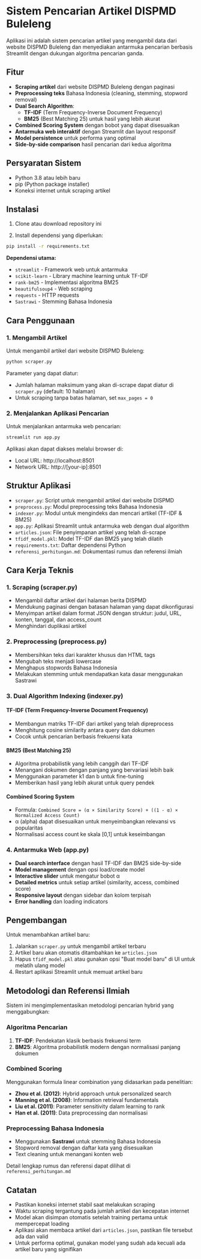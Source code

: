 # Sistem Pencarian Artikel DISPMD Buleleng

Aplikasi ini adalah sistem pencarian artikel yang mengambil data dari website DISPMD Buleleng dan menyediakan antarmuka pencarian berbasis Streamlit dengan dukungan algoritma pencarian ganda.

## Fitur

- **Scraping artikel** dari website DISPMD Buleleng dengan paginasi
- **Preprocessing teks** Bahasa Indonesia (cleaning, stemming, stopword removal)
- **Dual Search Algorithm**:
  - **TF-IDF** (Term Frequency-Inverse Document Frequency)
  - **BM25** (Best Matching 25) untuk hasil yang lebih akurat
- **Combined Scoring System** dengan bobot yang dapat disesuaikan
- **Antarmuka web interaktif** dengan Streamlit dan layout responsif
- **Model persistence** untuk performa yang optimal
- **Side-by-side comparison** hasil pencarian dari kedua algoritma

## Persyaratan Sistem

- Python 3.8 atau lebih baru
- pip (Python package installer)
- Koneksi internet untuk scraping artikel

## Instalasi

1. Clone atau download repository ini

2. Install dependensi yang diperlukan:
```bash
pip install -r requirements.txt
```

**Dependensi utama:**
- `streamlit` - Framework web untuk antarmuka
- `scikit-learn` - Library machine learning untuk TF-IDF
- `rank-bm25` - Implementasi algoritma BM25
- `beautifulsoup4` - Web scraping
- `requests` - HTTP requests
- `Sastrawi` - Stemming Bahasa Indonesia

## Cara Penggunaan

### 1. Mengambil Artikel

Untuk mengambil artikel dari website DISPMD Buleleng:

```bash
python scraper.py
```

Parameter yang dapat diatur:
- Jumlah halaman maksimum yang akan di-scrape dapat diatur di `scraper.py` (default: 10 halaman)
- Untuk scraping tanpa batas halaman, set `max_pages = 0`

### 2. Menjalankan Aplikasi Pencarian

Untuk menjalankan antarmuka web pencarian:

```bash
streamlit run app.py
```

Aplikasi akan dapat diakses melalui browser di:
- Local URL: http://localhost:8501
- Network URL: http://[your-ip]:8501

## Struktur Aplikasi

- `scraper.py`: Script untuk mengambil artikel dari website DISPMD
- `preprocess.py`: Modul preprocessing teks Bahasa Indonesia
- `indexer.py`: Modul untuk mengindeks dan mencari artikel (TF-IDF & BM25)
- `app.py`: Aplikasi Streamlit untuk antarmuka web dengan dual algorithm
- `articles.json`: File penyimpanan artikel yang telah di-scrape
- `tfidf_model.pkl`: Model TF-IDF dan BM25 yang telah dilatih
- `requirements.txt`: Daftar dependensi Python
- `referensi_perhitungan.md`: Dokumentasi rumus dan referensi ilmiah

## Cara Kerja Teknis

### 1. Scraping (scraper.py)
- Mengambil daftar artikel dari halaman berita DISPMD
- Mendukung paginasi dengan batasan halaman yang dapat dikonfigurasi
- Menyimpan artikel dalam format JSON dengan struktur: judul, URL, konten, tanggal, dan access_count
- Menghindari duplikasi artikel

### 2. Preprocessing (preprocess.py)
- Membersihkan teks dari karakter khusus dan HTML tags
- Mengubah teks menjadi lowercase
- Menghapus stopwords Bahasa Indonesia
- Melakukan stemming untuk mendapatkan kata dasar menggunakan Sastrawi

### 3. Dual Algorithm Indexing (indexer.py)

#### **TF-IDF (Term Frequency-Inverse Document Frequency)**
- Membangun matriks TF-IDF dari artikel yang telah dipreprocess
- Menghitung cosine similarity antara query dan dokumen
- Cocok untuk pencarian berbasis frekuensi kata

#### **BM25 (Best Matching 25)**
- Algoritma probabilistik yang lebih canggih dari TF-IDF
- Menangani dokumen dengan panjang yang bervariasi lebih baik
- Menggunakan parameter k1 dan b untuk fine-tuning
- Memberikan hasil yang lebih akurat untuk query pendek

#### **Combined Scoring System**
- Formula: `Combined Score = (α × Similarity Score) + ((1 - α) × Normalized Access Count)`
- α (alpha) dapat disesuaikan untuk menyeimbangkan relevansi vs popularitas
- Normalisasi access count ke skala [0,1] untuk keseimbangan

### 4. Antarmuka Web (app.py)
- **Dual search interface** dengan hasil TF-IDF dan BM25 side-by-side
- **Model management** dengan opsi load/create model
- **Interactive slider** untuk mengatur bobot α
- **Detailed metrics** untuk setiap artikel (similarity, access, combined score)
- **Responsive layout** dengan sidebar dan kolom terpisah
- **Error handling** dan loading indicators

## Pengembangan

Untuk menambahkan artikel baru:
1. Jalankan `scraper.py` untuk mengambil artikel terbaru
2. Artikel baru akan otomatis ditambahkan ke `articles.json`
3. Hapus `tfidf_model.pkl` atau gunakan opsi "Buat model baru" di UI untuk melatih ulang model
4. Restart aplikasi Streamlit untuk memuat artikel baru

## Metodologi dan Referensi Ilmiah

Sistem ini mengimplementasikan metodologi pencarian hybrid yang menggabungkan:

### **Algoritma Pencarian**
1. **TF-IDF**: Pendekatan klasik berbasis frekuensi term
2. **BM25**: Algoritma probabilistik modern dengan normalisasi panjang dokumen

### **Combined Scoring**
Menggunakan formula linear combination yang didasarkan pada penelitian:
- **Zhou et al. (2012)**: Hybrid approach untuk personalized search
- **Manning et al. (2008)**: Information retrieval fundamentals
- **Liu et al. (2011)**: Parameter sensitivity dalam learning to rank
- **Han et al. (2011)**: Data preprocessing dan normalisasi

### **Preprocessing Bahasa Indonesia**
- Menggunakan **Sastrawi** untuk stemming Bahasa Indonesia
- Stopword removal dengan daftar kata yang disesuaikan
- Text cleaning untuk menangani konten web

Detail lengkap rumus dan referensi dapat dilihat di `referensi_perhitungan.md`

## Catatan

- Pastikan koneksi internet stabil saat melakukan scraping
- Waktu scraping tergantung pada jumlah artikel dan kecepatan internet
- Model akan disimpan otomatis setelah training pertama untuk mempercepat loading
- Aplikasi akan membaca artikel dari `articles.json`, pastikan file tersebut ada dan valid
- Untuk performa optimal, gunakan model yang sudah ada kecuali ada artikel baru yang signifikan
